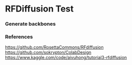 # RFDiffusion Test
### Generate backbones

### References
https://github.com/RosettaCommons/RFdiffusion
https://github.com/sokrypton/ColabDesign
https://www.kaggle.com/code/aivuhong/tutorial3-rfdiffusion

